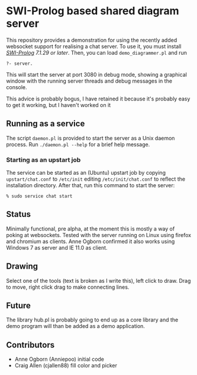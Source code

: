 # SWI-Prolog based shared diagram server

This repository provides a demonstration for   using  the recently added
websocket support for realising a  chat  server.   To  use  it, you must
install *[SWI-Prolog](http://www.swi-prolog.org) 7.1.29 or later*. Then,
you can load `demo_diagrammer.pl` and run

    ?- server.

This will start the  server  at  port   3080  in  debug  mode, showing a
graphical window with the running server threads and debug messages in
the console.

This advice is probably bogus, I have retained it because it's probably easy to get it working,
but I haven't worked on it

## Running as a service

The script `daemon.pl` is provided to start  the server as a Unix daemon
process. Run `./daemon.pl --help` for a  brief help message.

### Starting as an upstart job

The service can be  started  as  an   (Ubuntu)  upstart  job  by copying
`upstart/chat.conf`  to  `/etc/init`  editing  `/etc/init/chat.conf`  to
reflect the installation directory. After  that,   run  this  command to
start the server:

    % sudo service chat start

## Status

Minimally functional, pre alpha, at the moment this is mostly a way of poking at websockets.
Tested with the server running
on Linux using firefox and chromium as clients. Anne Ogborn confirmed it
also works using Windows 7 as server and IE 11.0 as client.

## Drawing

Select one of the tools (text is broken as I write this), left click to
draw. Drag to move, right click drag to make connecting lines.

## Future

The library hub.pl is probably going to end up as a core library and the
demo program will than be added as a demo application.

## Contributors

 * Anne Ogborn (Anniepoo) initial code
 * Craig Allen (cjallen88) fill color and picker


